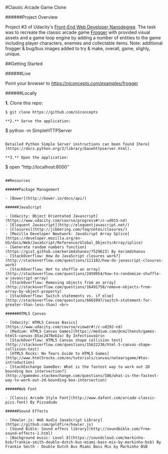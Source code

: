 #Classic Arcade Game Clone

######Project Overview

Project #3 of Udacity's [Front-End Web Developer Nanodegree](https://www.udacity.com/course/front-end-web-developer-nanodegree--nd001). The task was to recreate the classic arcade game [Frogger](https://en.wikipedia.org/wiki/Frogger) with provided visual assets and a game loop engine by adding a number of entities to the game including player characters, enemies and collectable items. Note: additional frogger & bug/bus images added to try & make, overall, game, slighly, unique.

##Getting Started

######Live

Point your browser to https://niconcepts.com/examples/frogger

######Locally

**1.** Clone this repo:

```
$ git clone https://github.com/n1concepts

**2.** Serve the application:

```
$ python -m SimpleHTTPServer
```

Detailed Python Simple Server instructions can been found [here](https://docs.python.org/2/library/basehttpserver.html).

**3.** Open the application:

```
$ open "http://localhost:8000"
```

##Resources

######Package Management

- [Bower](http://bower.io/docs/api/)

######JavaScript

- [Udacity: Object Orientated Javascript](https://www.udacity.com/course/progress#!/c-ud015-nd)
- [Eloquent Javascript](http://eloquentjavascript.net/)
- [Closures](http://jibbering.com/faq/notes/closures/)
- [Mozilla Developer Newtwork: JavaScript Array Splice](https://developer.mozilla.org/en-US/docs/Web/JavaScript/Reference/Global_Objects/Array/splice)
- [Generate random numbers function](https://gist.github.com/kerimdzhanov/7529623) By kerimdzhanov
- [StackOverflow: How do JavaScript closures work?](http://stackoverflow.com/questions/111102/how-do-javascript-closures-work)
- [StackOverflow: Hot to shuffle an array](http://stackoverflow.com/questions/2450954/how-to-randomize-shuffle-a-javascript-array)
- [StackOverflow: Removing objects from an array](http://stackoverflow.com/questions/16491758/remove-objects-from-array-by-object-property)
- [StackOverflow: Switch statements vs. if else](http://stackoverflow.com/questions/6665997/switch-statement-for-greater-than-less-than) <br>

######HTML5 Canvas

- [Udacity: HTML5 Canvas Basics](https://www.udacity.com/course/viewer#!/c-ud292-nd)
- [Medium: HTML5 Canvas Games](https://medium.com/@cmilhench/games-html5-canvas-85ac2470eb2a) By InfectiousGrin
- [StackOverflow: HTML5 Canvas shape collision test](http://stackoverflow.com/questions/15622236/html-5-canvas-shape-collision-test)
- [HTML5 Rocks: No Tears Guide to HTML5 Games](http://www.html5rocks.com/en/tutorials/canvas/notearsgame/#toc-introduction)
- [StackExchange GameDev: What is the fastest way to work out 2D bounding box intersection?](http://gamedev.stackexchange.com/questions/586/what-is-the-fastest-way-to-work-out-2d-bounding-box-intersection)

######Web Font

- [Classic Arcade Style Font](http://www.dafont.com/arcade-classic-pizz.font) By Pizzadude

######Sound Effects

- [Howler.js: Web Audio JavaScript Library](https://github.com/goldfire/howler.js)
- [Sound Bible: Sound effecs library](http://soundbible.com/free-sound-effects-1.html)
- [Background music: Level 8](https://soundcloud.com/markinho-bsb/frankie-smith-double-dutch-bus-miami-bass-mix-by-markinho-bsb) By Frankie Smith - Double Dutch Bus Miami Bass Mix by Markinho BSB
